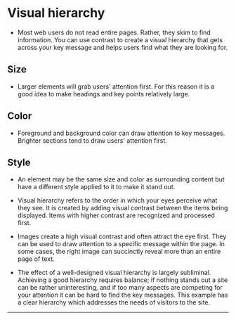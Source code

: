 # Visual hierarchy

- Most web users do not read entire pages. Rather, they skim to find information. You can use contrast to create a visual hierarchy that gets across your key message and helps users find what they are looking for.
## Size

- Larger elements will grab users' attention first. For this reason it is a good idea to make headings and key points relatively large.
## Color

- Foreground and background color can draw attention to key messages. Brighter sections tend to draw users' attention first.
## Style

- An element may be the same size and color as surrounding content but have a different style applied to it to make it stand out.

- Visual hierarchy refers to the order in which your eyes perceive what they see. It is created by adding visual contrast between the items being displayed. Items with higher contrast are recognized and processed first.
- Images create a high visual contrast and often attract the eye first. They can be used to draw attention to a specific message within the page. In some cases, the right image can succinctly reveal more than an entire page of text.

- The effect of a well-designed visual hierarchy is largely subliminal. Achieving a good hierarchy requires balance; if nothing stands out a site can be rather uninteresting, and if too many aspects are competing for your attention it can be hard to find the key messages. This example has a clear hierarchy which addresses the needs of visitors to the site.

---
